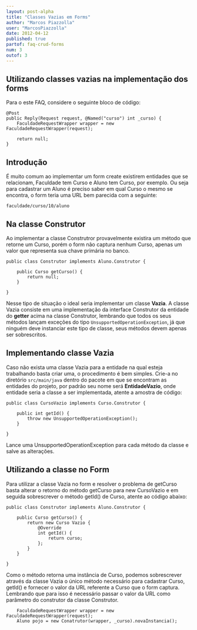 ```yaml
---
layout: post-alpha
title: "Classes Vazias em Forms"
author: "Marcos Piazzolla"
user: "MarcosPiazzolla"
date: 2012-04-12
published: true 
partof: faq-crud-forms
num: 3
outof: 3
---
```


## Utilizando classes vazias na implementação dos forms

Para o este FAQ, considere o seguinte bloco de código:

	@Post
	public Reply(Request request, @Named("curso") int _curso) {
		FaculdadeRequestWrapper wrapper = new FaculdadeRequestWrapper(request); 
		
		return null;
	}

## Introdução

É muito comum ao implementar um form create existirem entidades que se relacionam, Faculdade tem Curso
e Aluno tem Curso, por exemplo. Ou seja para cadastrar um Aluno é preciso saber em qual Curso o mesmo
se encontra, o form teria uma URL bem parecida com a seguinte:

	faculdade/curso/10/aluno

## Na classe Construtor

Ao implementar a classe Construtror provavelmente existira um método que retorne um Curso, porém o 
form não captura nenhum Curso, apenas um valor que representa sua chave primária no banco.

	public class Construtor implements Aluno.Construtor {
	
		public Curso getCurso() {
			return null;
		}
	
	}

Nesse tipo de situação o ideal seria implementar um classe __Vazia__. A classe Vazia consiste em uma
implementação da interface Construtor da entidade do __getter__ acima na classe Construtor, lembrando
que todos os seus métodos lançam exceções do tipo `UnsupportedOperationException`, já que ninguém
deve instanciar este tipo de classe, seus métodos devem apenas ser sobrescritos.

## Implementando classe Vazia 

Caso não exista uma classe Vazia para a entidade na qual esteja trabalhando basta criar uma, o 
procedimento é bem simples. Crie-a no diretório `src/main/java` dentro do pacote em que se encontram
as entidades do projeto, por padrão seu nome será __EntidadeVazio__, onde entidade seria a classe a 
ser implementada, atente a amostra de código:

	public class CursoVazio implements Curso.Construtor {

		public int getId() {
			throw new UnsupportedOperationException();
		}

	}

Lance uma UnsupportedOperationException para cada método da classe e salve as alterações.

## Utilizando a classe no Form

Para utilizar a classe Vazia no form e resolver o problema de getCurso basta alterar o retorno do
método getCurso para new CursoVazio e em seguida sobrescrever o método getId() de Curso, atente ao
código abaixo:

	public class Construtor implements Aluno.Construtor {
	
		public Curso getCurso() {
			return new Curso Vazio {
				@Override
				int getId() {
					return curso;
				};
			}
		}
	
	}

Como o método retorna uma instância de Curso, podemos sobrescrever através da classe Vazia o único
método necessário para cadastrar Curso, getId() e fornecer o valor da URL referente a Curso que o
form captura. Lembrando que para isso é necessário passar o valor da URL como parâmetro do 
construtor da classe Construtor.

		FaculdadeRequestWrapper wrapper = new FaculdadeRequestWrapper(request); 
		Aluno pojo = new Conatrutor(wrapper, _curso).novaInstancia();		
